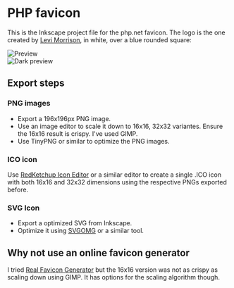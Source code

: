# PHP favicon

This is the Inkscape project file for the php.net favicon.
The logo is the one created by [Levi Morrison](https://github.com/morrisonlevi), in white, over a blue rounded square:

![Preview](https://user-images.githubusercontent.com/7695608/173258715-1dc83707-9e1d-44f7-b205-187d95dd2b4c.png)  
![Dark preview](https://user-images.githubusercontent.com/7695608/173258719-beb6c69d-88d9-4802-84f6-b7fc6ce6384d.png)


## Export steps

### PNG images
- Export a 196x196px PNG image.
- Use an image editor to scale it down to 16x16, 32x32 variantes. Ensure the 16x16 result is crispy. I've used GIMP.
- Use TinyPNG or similar to optimize the PNG images.

### ICO icon
Use [RedKetchup Icon Editor](https://redketchup.io/icon-editor) or a similar editor to create a single .ICO icon with both 16x16 and 32x32 dimensions using the respective PNGs exported before.

### SVG Icon
- Export a optimized SVG from Inkscape.
- Optimize it using [SVGOMG](https://jakearchibald.github.io/svgomg/) or a similar tool.

## Why not use an online favicon generator
I tried [Real Favicon Generator](https://realfavicongenerator.net/) but the 16x16 version was not as crispy as scaling down using GIMP.
It has options for the scaling algorithm though.
